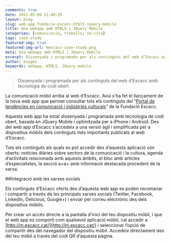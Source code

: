 ```yaml
---
comments: true
date: 2012-05-09 11:48:19
layout: blog
slug: web-app-fundacio-escacc-html5-jquery-mobile
title: Una webapp amb HTML5 i JQuery Mobile
categories: [comunicació, treballs, no-cita]
tags: case-study
featured-img: true
featured-img-url: mescacc-case-study.png
meta: Una webapp amb HTML5 i JQuery Mobile
excerpt: Dissenyada i programada per als continguts del web d’Escacc amb tecnologia de codi obert.
author: oxygen
keywords: webapp, HTML5, JQuery mobile
---
```


<blockquote>
	<p>Dissenyada i programada per als continguts del web d’Escacc amb tecnologia de codi obert</p>
</blockquote>

La comunicació mòbil arriba al web d’Escacc. Avui s’ha fet el llançament de la nova web app que permet consultar tots els continguts del “[Portal de tendències en comunicació i indústries culturals](http://www.escacc.cat/ "Portal d'Escacc")” de la Fundació Escacc.

Aquesta web app ha estat dissenyada i programada amb tecnologia de codi obert, basada en JQuery Mobile i optimitzada per a iPhone i Android. Des del web app d’Escacc s’accedeix a una versió àgil i simplificada per a dispositius mòbils dels continguts més importants publicats al web d’Escacc.

Tots els continguts als quals es pot accedir des d’aquesta aplicació són oberts: notícies diàries sobre sectors de la comunicació i la cultura, agenda d’activitats relacionada amb aquests àmbits, el bloc amb articles d’especialistes, la secció a+a+ amb informació destacada procedent de la xarxa.

##Integració amb les xarxes socials

Els continguts d’Escacc oferts des d’aquesta web app es poden recomanar i compartir a través de les principals xarxes socials (Twitter, Facebook, Linkedin, Delicious, Google+) i enviar per correu electrònic des dels dispositius mòbils.

Per crear un accés directe a la pantalla d’inici del teu dispositiu mòbil, i que el web app es comporti com qualsevol aplicació mòbil, cal accedir a [http://m.escacc.cat/](http://m.escacc.cat/) i seleccionar l’opció de compartir des del navegador del dispositiu mòbil. Accedeix directament des del teu mòbil a través del codi QR d’aquesta pàgina.